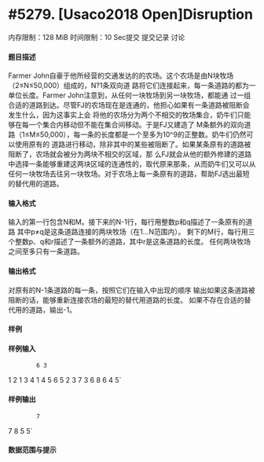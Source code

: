 
# #5279. [Usaco2018 Open]Disruption
内存限制：128 MiB 时间限制：10 Sec提交 提交记录 讨论
#### 题目描述
Farmer John自豪于他所经营的交通发达的的农场。这个农场是由N块牧场（2≤N≤50,000）组成的，N?1条双向道
路将它们连接起来，每一条道路的都为一单位长度。Farmer John注意到，从任何一块牧场到另一块牧场，都能通
过一组合适的道路到达。尽管FJ的农场现在是连通的，他担心如果有一条道路被阻断会发生什么，因为这事实上会
将他的农场分为两个不相交的牧场集合，奶牛们只能够在每一个集合内移动但不能在集合间移动。于是FJ又建造了
M条额外的双向道路（1≤M≤50,000），每一条的长度都是一个至多为10^9的正整数。奶牛们仍然可以使用原有的
道路进行移动，除非其中的某些被阻断了。如果某条原有的道路被阻断了，农场就会被分为两块不相交的区域，那
么FJ就会从他的额外修建的道路中选择一条能够重建这两块区域的连通性的，取代原来那条，从而奶牛们又可以从
任何一块牧场去往另一块牧场。对于农场上每一条原有的道路，帮助FJ选出最短的替代用的道路。
#### 输入格式
输入的第一行包含N和M。接下来的N-1行，每行用整数p和q描述了一条原有的道路
其中p≠q是这条道路连接的两块牧场（在1…N范围内）。
剩下的M行，每行用三个整数p、q和r描述了一条额外的道路，其中r是这条道路的长度。
任何两块牧场之间至多只有一条道路。
#### 输出格式
对原有的N-1条道路的每一条，按照它们在输入中出现的顺序
输出如果这条道路被阻断的话，能够重新连接农场的最短的替代用道路的长度。
如果不存在合适的替代用的道路，输出-1。
#### 样例

#### 样例输入

			6 3
1 2
1 3
4 1
4 5
6 5
2 3 7
3 6 8
6 4 5`
#### 样例输出

			7
7
8
5
5`
#### 数据范围与提示

